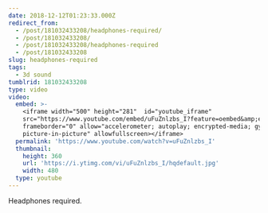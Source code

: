 ```yaml
---
date: 2018-12-12T01:23:33.000Z
redirect_from:
  - /post/181032433208/headphones-required/
  - /post/181032433208/
  - /post/181032433208/headphones-required
  - /post/181032433208
slug: headphones-required
tags:
  - 3d sound
tumblrid: 181032433208
type: video
video:
  embed: >-
    <iframe width="500" height="281"  id="youtube_iframe"
    src="https://www.youtube.com/embed/uFuZnlzbs_I?feature=oembed&amp;enablejsapi=1&amp;origin=https://safe.txmblr.com&amp;wmode=opaque"
    frameborder="0" allow="accelerometer; autoplay; encrypted-media; gyroscope;
    picture-in-picture" allowfullscreen></iframe>
  permalink: 'https://www.youtube.com/watch?v=uFuZnlzbs_I'
  thumbnail:
    height: 360
    url: 'https://i.ytimg.com/vi/uFuZnlzbs_I/hqdefault.jpg'
    width: 480
  type: youtube
---
```

<p>Headphones required.</p>
